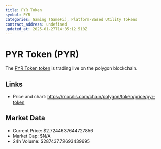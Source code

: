 ```yaml
---
title: PYR Token
symbol: PYR
categories: Gaming (GameFi), Platform-Based Utility Tokens
contract_address: undefined
updated_at: 2025-01-27T14:35:12.510Z
---
```


# PYR Token (PYR)
The [PYR Token token](https://moralis.com/chain/polygon/token/price/pyr-token) is trading live on the polygon blockchain.

## Links
- Price and chart: https://moralis.com/chain/polygon/token/price/pyr-token

## Market Data
- Current Price: $2.7244637644727856
- Market Cap: $N/A
- 24h Volume: $287437.72693439695
